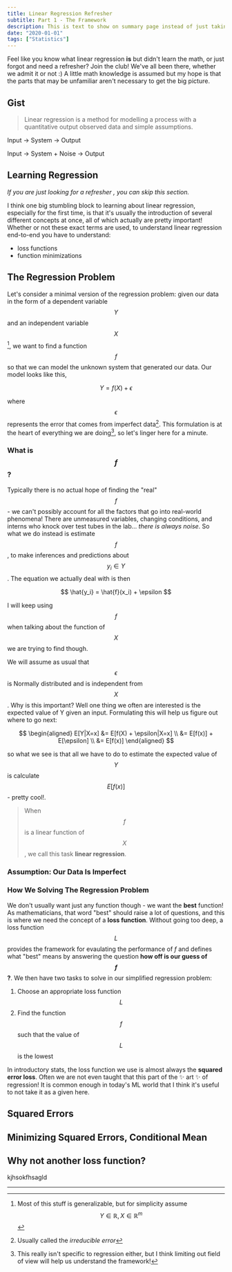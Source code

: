 ```yaml
---
title: Linear Regression Refresher
subtitle: Part 1 - The Framework
description: This is text to show on summary page instead of just taking the first lines of post
date: "2020-01-01"
tags: ["Statistics"]
---
```


Feel like you know what linear regression **is** but didn't learn the math, or just forgot and need a refresher? Join the club! We've all been there, whether we admit it or not :) A little math knowledge is assumed but my hope is that the parts that may be unfamiliar aren't necessary to get the big picture.

## Gist

> Linear regression is a method for modelling a process with a quantitative output observed data and simple assumptions.


Input -> System -> Output

Input -> System + Noise -> Output


## Learning Regression

*If you are just looking for a refresher , you can skip this section.*

I think one big stumbling block to learning about linear regression, especially for the first time, is that it's usually the introduction of several different concepts at once, all of which actually are pretty important! Whether or not these exact terms are used, to understand linear regression end-to-end you have to understand:

- loss functions
- function minimizations


## The Regression Problem

Let's consider a minimal version of the regression problem: given our data in the form of a dependent variable $$Y$$ and an independent variable $$X$$[^1], we want to find a function $$f$$ so that we can model the unknown system that generated our data. Our model looks like this,

$$
Y = f(X) + \epsilon
$$

where $$\epsilon$$ represents the error that comes from imperfect data[^2]. This formulation is at the heart of everything we are doing[^3], so let's linger here for a minute. 

### What is $$f$$?

Typically there is no actual hope of finding the "real" $$f$$ - we can't possibly account for all the factors that go into real-world phenomena! There are unmeasured variables, changing conditions, and interns who knock over test tubes in the lab... *there is always noise*. So what we do instead is estimate $$f$$, to make inferences and predictions about $$y_i \in Y$$. The equation we actually deal with is then

$$
\hat{y_i} = \hat{f}(x_i) + \epsilon
$$

I will keep using $$f$$ when talking about the function of $$X$$ we are trying to find though.


We will assume as usual that $$\epsilon$$ is Normally distributed and is independent from $$X$$. Why is this important? Well one thing we often are interested is the expected value of Y given an input. Formulating this will help us figure out where to go next:

$$
\begin{aligned} E[Y|X=x] &= E[f(X) + \epsilon|X=x] \\
&= E[f(x)] + E[\epsilon] \\
&= E[f(x)] \end{aligned}
$$

so what we see is that all we have to do to estimate the expected value of $$Y$$ is calculate $$E[f(x)]$$ - pretty cool!.

> When $$f$$ is a linear function of $$X$$, we call this task **linear regression**.

### Assumption: Our Data Is Imperfect


### How We Solving The Regression Problem

We don't usually want just any function though - we want the **best** function! As mathematicians, that word "best" should raise a lot of questions, and this is where we need the concept of a **loss function**. Without going too deep, a loss function $$L$$ provides the framework for evaulating the performance of $f$ and defines what "best" means by answering the question **how off is our guess of $$f$$?**. We then have two tasks to solve in our simplified regression problem:

1. Choose an appropriate loss function $$L$$
2. Find the function $$f$$ such that the value of $$L$$ is the lowest

In introductory stats, the loss function we use is almost always the **squared error loss**. Often we are not even taught that this part of the :sparkles: art :sparkles: of regression! It is common enough in today's ML world that I think it's useful to not take it as a given here.

## Squared Errors 



## Minimizing Squared Errors, Conditional Mean




## Why not another loss function?

kjhsokfhsagld

---

[^1]: Most of this stuff is generalizable, but for simplicity assume $$Y \in \mathbb{R}, X \in \mathbb{R}^m$$
[^2]: Usually called the *irreducible error*
[^3]: This really isn't specific to regression either, but I think limiting out field of view will help us understand the framework!

